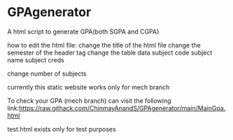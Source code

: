 # GPAgenerator

A html script to generate GPA(both SGPA and CGPA)

how to edit the html file:
change the title of the html file
change the semester of the header tag
change the table data
subject code
subject name
subject creds

change number of subjects

currently this static website works only for mech branch


To check your GPA (mech branch) can visit the following link:https://raw.githack.com/ChinmayAnandS/GPAgenerator/main/MainGpa.html


test.html exists only for test purposes
